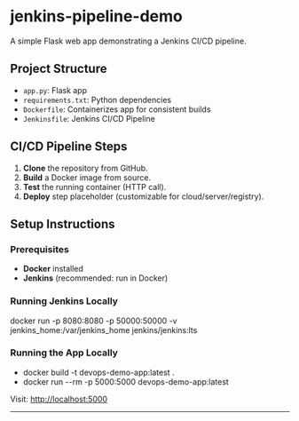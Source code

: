 # jenkins-pipeline-demo

A simple Flask web app demonstrating a Jenkins CI/CD pipeline.

## Project Structure

- `app.py`: Flask app
- `requirements.txt`: Python dependencies
- `Dockerfile`: Containerizes app for consistent builds
- `Jenkinsfile`: Jenkins CI/CD Pipeline

## CI/CD Pipeline Steps

1. **Clone** the repository from GitHub.
2. **Build** a Docker image from source.
3. **Test** the running container (HTTP call).
4. **Deploy** step placeholder (customizable for cloud/server/registry).

## Setup Instructions

### Prerequisites

- **Docker** installed
- **Jenkins** (recommended: run in Docker)

### Running Jenkins Locally

docker run -p 8080:8080 -p 50000:50000 -v jenkins_home:/var/jenkins_home jenkins/jenkins:lts


### Running the App Locally

- docker build -t devops-demo-app:latest .
- docker run --rm -p 5000:5000 devops-demo-app:latest

Visit: [http://localhost:5000](http://localhost:5000)

---
